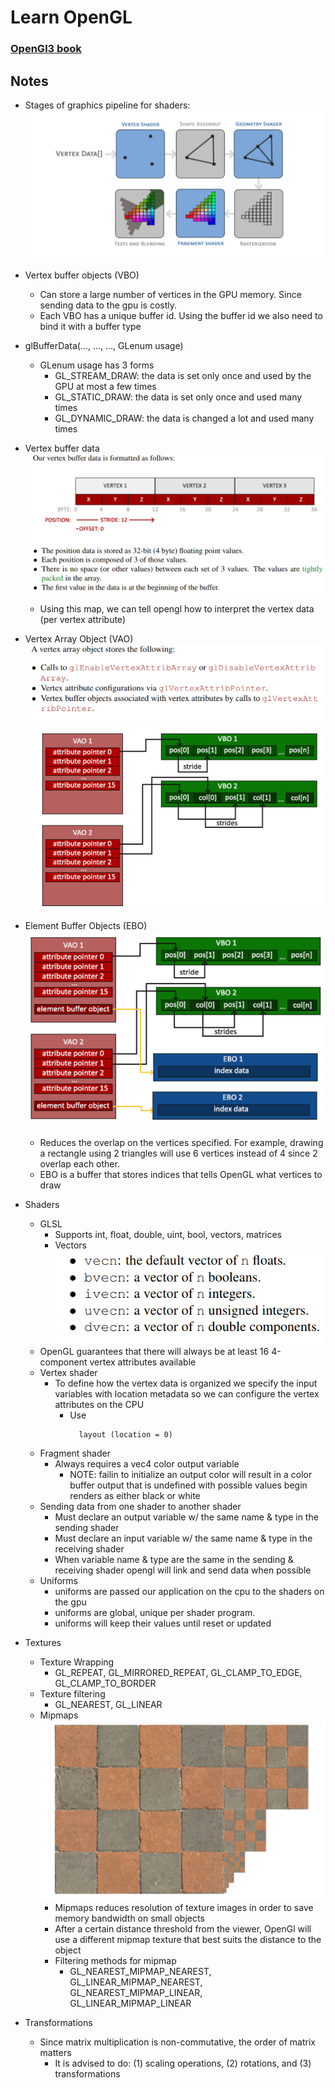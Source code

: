 # Learn OpenGL

### [OpenGl3 book](https://learnopengl.com/book/book_pdf.pdf)
## Notes
- Stages of graphics pipeline for shaders:
![image](images/opengl_graphics_pipeline_shaders.png)
-  Vertex buffer objects (VBO)
   -  Can store a large number of vertices in the GPU memory. Since sending data to the gpu is costly.
   -  Each VBO has a unique buffer id. Using the buffer id we also need to bind it with a buffer type
- glBufferData(..., ..., ..., GLenum usage)
  - GLenum usage has 3 forms
    - GL_STREAM_DRAW: the data is set only once and used by the GPU at most a few times
    - GL_STATIC_DRAW: the data is set only once and used many times
    - GL_DYNAMIC_DRAW: the data is changed a lot and used many times
- Vertex buffer data
![image](images/Vertex_buffer_data.png)
  - Using this map, we can tell opengl how to interpret the vertex data (per vertex attribute)
- Vertex Array Object (VAO)
![image](images/vao_description.png)
![image](images/vao_diagram.png)
- Element Buffer Objects (EBO)
![image](images/EBO_diagram.png)
  - Reduces the overlap on the vertices specified. For example, drawing a rectangle using 2 triangles will use 6 vertices instead of 4 since 2 overlap each other.
  - EBO is a buffer that stores indices that tells OpenGL what vertices to draw

- Shaders
  - GLSL
    - Supports int, float, double, uint, bool, vectors, matrices
    - Vectors
      ![image](images/vector_types.png)
  - OpenGL guarantees that there will always be at least 16 4-component vertex attributes available
  - Vertex shader
    - To define how the vertex data is organized we specify the input variables with location metadata so we can configure the vertex attributes on the CPU
      - Use 
        ```
          layout (location = 0)
        ```
  - Fragment shader
    - Always requires a vec4 color output variable
      - NOTE: failin to initialize an output color will result in a color buffer output that is undefined with possible values begin renders as either black or white
  - Sending data from one shader to another shader
    - Must declare an output variable w/ the same name & type in the sending shader
    - Must declare an input variable w/ the same name & type in the receiving shader
    - When variable name & type are the same in the sending & receiving shader opengl will link and send data when possible
  - Uniforms
    - uniforms are passed our application on the cpu to the shaders on the gpu
    - uniforms are global, unique per shader program.
    - uniforms will keep their values until reset or updated

- Textures
  - Texture Wrapping
    - GL_REPEAT, GL_MIRRORED_REPEAT, GL_CLAMP_TO_EDGE, GL_CLAMP_TO_BORDER
  - Texture filtering
    - GL_NEAREST, GL_LINEAR
  - Mipmaps
    ![image](images/mipmapped_texture.png)
    - Mipmaps reduces resolution of texture images in order to save memory bandwidth on small objects
    - After a certain distance threshold from the viewer, OpenGl will use a different mipmap texture that best suits the distance to the object
    - Filtering methods for mipmap
      - GL_NEAREST_MIPMAP_NEAREST, GL_LINEAR_MIPMAP_NEAREST, GL_NEAREST_MIPMAP_LINEAR, GL_LINEAR_MIPMAP_LINEAR
- Transformations
  - Since matrix multiplication is non-commutative, the order of matrix matters
    - It is advised to do: (1) scaling operations, (2) rotations, and (3) transformations